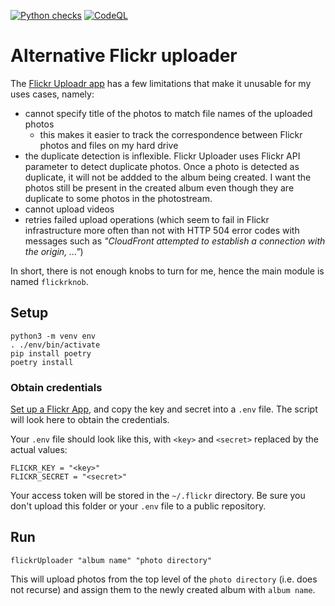 [![Python checks](https://github.com/vladak/flickrknob/actions/workflows/python-checks.yml/badge.svg)](https://github.com/vladak/flickrknob/actions/workflows/python-checks.yml) [![CodeQL](https://github.com/vladak/flickrknob/actions/workflows/codeql-analysis.yml/badge.svg)](https://github.com/vladak/flickrknob/actions/workflows/codeql-analysis.yml)

# Alternative Flickr uploader

The [Flickr Uploadr app](https://www.flickr.com/tools/) has a few limitations that make it unusable for my uses
cases, namely:
  - cannot specify title of the photos to match file names of the uploaded photos
    - this makes it easier to track the correspondence between Flickr photos and files on my hard drive 
  - the duplicate detection is inflexible. Flickr Uploader uses Flickr API parameter to detect duplicate photos.
    Once a photo is detected as duplicate, it will not be addded to the album being created.
    I want the photos still be present in the created album even though they are duplicate to some photos in the
    photostream.
  - cannot upload videos
  - retries failed upload operations (which seem to fail in Flickr infrastructure more often than not with HTTP 504 error codes with
    messages such as *"CloudFront attempted to establish a connection with the origin, ..."*)

In short, there is not enough knobs to turn for me, hence the main module is
named `flickrknob`.

## Setup

```
python3 -m venv env
. ./env/bin/activate
pip install poetry
poetry install
```

### Obtain credentials

[Set up a Flickr App](https://www.flickr.com/services/api/keys), and copy the key and secret into a `.env` file. The script will look here to obtain the credentials.

Your `.env` file should look like this, with `<key>` and `<secret>` replaced by the actual values:
```
FLICKR_KEY = "<key>"
FLICKR_SECRET = "<secret>"
```

Your access token will be stored in the `~/.flickr` directory.
Be sure you don't upload this folder or your `.env` file to a public repository.

## Run

```
flickrUploader "album name" "photo directory"
```

This will upload photos from the top level of the `photo directory` (i.e. does
not recurse) and assign them to the newly created album with `album name`.
